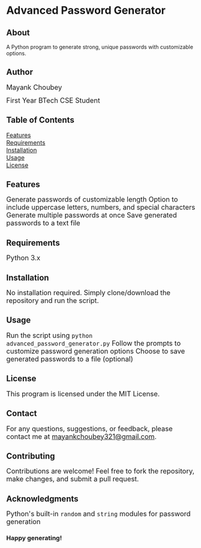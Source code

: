 <h1>Advanced Password Generator</h1>
<h2>About</h2>
A Python program to generate strong, unique passwords with customizable options.
<h2>Author</h2>
<font size="4">Mayank Choubey

First Year BTech CSE Student</font>
<h2>Table of Contents</h2>
<font size="3">
<a href="FEATURES.md">Features</a>
<br>
<a href="REQUIREMENTS.md">Requirements</a>
<br>
<a href="INSTALLATION.md">Installation</a>
<br>
<a href="USAGE.md">Usage</a>
<br>
<a href="LICENSE.md">License</a>
</font>
<h2 id="features">Features</h2>
<font size="4">
Generate passwords of customizable length
Option to include uppercase letters, numbers, and special characters
Generate multiple passwords at once
Save generated passwords to a text file
</font>
<h2 id="requirements">Requirements</h2>

<font size="4">Python 3.x</font>
<h2 id="installation">Installation</h2>
<font size="4">No installation required. Simply clone/download the repository and run the script.</font>
<h2 id="usage">Usage</h2>
<font size="4">
Run the script using <code>python advanced_password_generator.py</code>
Follow the prompts to customize password generation options
Choose to save generated passwords to a file (optional)
</font>
<h2 id="license">License</h2>
<font size="4">This program is licensed under the MIT License.</font>
<h2>Contact</h2>
<font size="4">For any questions, suggestions, or feedback, please contact me at <a href="mailto:[mayankchoubey321@gmail.com]">mayankchoubey321@gmail.com</a>.</font>
<h2>Contributing</h2>
<font size="4">Contributions are welcome! Feel free to fork the repository, make changes, and submit a pull request.</font>
<h2>Acknowledgments</h2>
<font size="4">Python's built-in <code>random</code> and <code>string</code> modules for password generation</font>
<h3>Happy generating!</h3>
